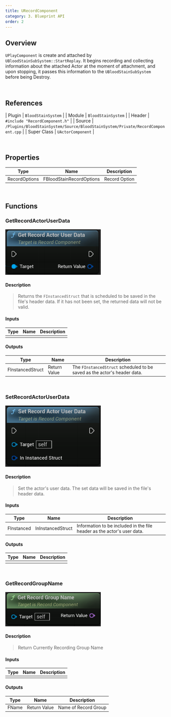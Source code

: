 ```yaml
---
title: URecordComponent
category: 3. Blueprint API
order: 2
---
```


## Overview

`UPlayComponent` is create and attached by `UBloodStainSubSystem::StartReplay`.
It begins recording and collecting information about the attached Actor at the moment of attachment, and upon stopping, it passes this information to the `UBloodStainSubSystem` before being Destroy.

<br/>


## References

| Plugin | `BloodStainSystem` |
| Module | `BloodStainSystem` |
| Header | `#include "RecordComponent.h"` |
| Source | `/Plugins/BloodStainSystem/Source/BloodStainSystem/Private/RecordComponent.cpp` |
| Super Class | `UActorComponent` |

<br/>


## Properties

| Type | Name | Description |
|------------------|------------------|------------------------------|
| RecordOptions | FBloodStainRecordOptions | Record Option |

<br/>

## Functions

### GetRecordActorUserData

<img src="../../images/GetRecordActorUserData.png" width="300" />	

#### Description

> Returns the `FInstancedStruct` that is scheduled to be saved in the file's header data.
If it has not been set, the returned data will not be valid.

#### Inputs

| Type | Name | Description |
|------|------|-------------|
|  |  |

#### Outputs

| Type | Name | Description |
|------|------|-------------|
| FInstancedStruct | Return Value | The `FInstancedStruct` scheduled to be saved as the actor's header data. |

<br>





### SetRecordActorUserData

<img src="../../images/SetRecordActorUserData.png" width="300" />	

#### Description

> Set the actor's user data. The set data will be saved in the file's header data.


#### Inputs

| Type | Name | Description |
|------|------|-------------|
| FInstanced | InInstancedStruct | Information to be included in the file header as the actor's user data. |

#### Outputs

| Type | Name | Description |
|------|------|-------------|
|  |  |

<br>







### GetRecordGroupName

<img src="../../images/GetRecordGroupName.png" width="300" />	

#### Description

> Return Currently Recording Group Name<br/>

#### Inputs

| Type | Name | Description |
|------|------|-------------|
| |  |

#### Outputs

| Type | Name | Description |
|------|------|-------------|
| FName | Return Value | Name of Record Group |

<br>


<!-- ## Notes -->

<!-- C++의 경우 Record User Data에 관련된 template 함수를 제공합니다. -->